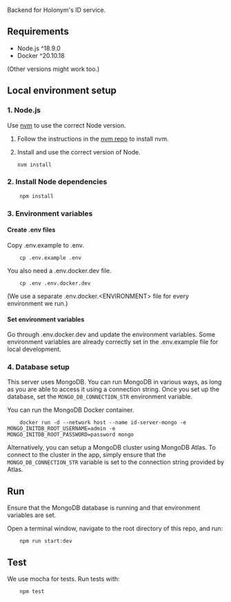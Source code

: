 Backend for Holonym's ID service.

## Requirements

- Node.js ^18.9.0
- Docker ^20.10.18

(Other versions might work too.)

## Local environment setup

### 1. Node.js

Use [nvm](https://github.com/nvm-sh/nvm#about) to use the correct Node version.

1.  Follow the instructions in the [nvm repo](https://github.com/nvm-sh/nvm#about) to install nvm.
2.  Install and use the correct version of Node.

        nvm install

### 2. Install Node dependencies

        npm install

### 3. Environment variables

#### Create .env files

Copy .env.example to .env.

        cp .env.example .env

You also need a .env.docker.dev file.

        cp .env .env.docker.dev

(We use a separate .env.docker.\<ENVIRONMENT> file for every environment we run.)

#### Set environment variables

Go through .env.docker.dev and update the environment variables. Some environment variables are already correctly set in the .env.example file for local development.

### 4. Database setup

This server uses MongoDB. You can run MongoDB in various ways, as long as you are able to access it using a connection string. Once you set up the database, set the `MONGO_DB_CONNECTION_STR` environment variable.

You can run the MongoDB Docker container.

        docker run -d --network host --name id-server-mongo -e MONGO_INITDB_ROOT_USERNAME=admin -e MONGO_INITDB_ROOT_PASSWORD=password mongo

Alternatively, you can setup a MongoDB cluster using MongoDB Atlas. To connect to the cluster in the app, simply ensure that the `MONGO_DB_CONNECTION_STR` variable is set to the connection string provided by Atlas.

## Run

Ensure that the MongoDB database is running and that environment variables are set.

Open a terminal window, navigate to the root directory of this repo, and run:

        npm run start:dev

## Test

We use mocha for tests. Run tests with:

        npm test
